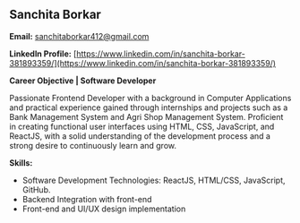 ## **Sanchita Borkar**

**Email:** sanchitaborkar412@gmail.com

**LinkedIn Profile:** [https://www.linkedin.com/in/sanchita-borkar-381893359/](https://www.linkedin.com/in/sanchita-borkar-381893359/)

**Career Objective | Software Developer**

Passionate Frontend Developer with a background in Computer Applications and practical experience gained through internships and projects such as a Bank Management System and Agri Shop Management System. Proficient in creating functional user interfaces using HTML, CSS, JavaScript, and ReactJS, with a solid understanding of the development process and a strong desire to continuously learn and grow.

**Skills:**
- Software Development Technologies: ReactJS, HTML/CSS, JavaScript, GitHub.
- Backend Integration with front-end
- Front-end and UI/UX design implementation
